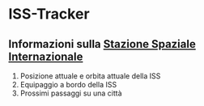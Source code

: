 # ISS-Tracker

## Informazioni sulla [Stazione Spaziale Internazionale](https://it.wikipedia.org/wiki/Stazione_Spaziale_Internazionale)
1. Posizione attuale e orbita attuale della ISS
2. Equipaggio a bordo della ISS
3. Prossimi passaggi su una città
